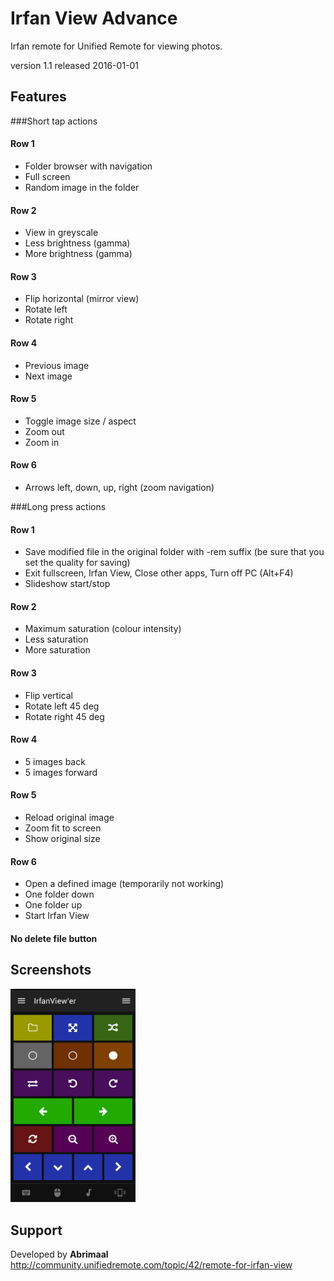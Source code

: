 # Irfan View Advance
Irfan remote for Unified Remote for viewing photos.

version 1.1
released 2016-01-01

## Features 

###Short tap actions
#### Row 1
- Folder browser with navigation
- Full screen
- Random image in the folder

#### Row 2
- View in greyscale
- Less brightness (gamma)
- More brightness (gamma)

#### Row 3
- Flip horizontal (mirror view)
- Rotate left
- Rotate right

#### Row 4
- Previous image
- Next image

#### Row 5
- Toggle image size / aspect
- Zoom out 
- Zoom in

#### Row 6
- Arrows left, down, up, right (zoom navigation)

###Long press actions
#### Row 1
- Save modified file in the original folder with -rem suffix (be sure that you set the quality for saving)
- Exit fullscreen, Irfan View, Close other apps, Turn off PC (Alt+F4)
- Slideshow start/stop

#### Row 2
- Maximum saturation (colour intensity)
- Less saturation
- More saturation

#### Row 3
- Flip vertical
- Rotate left 45 deg
- Rotate right 45 deg

#### Row 4
- 5 images back
- 5 images forward

#### Row 5
- Reload original image
- Zoom fit to screen
- Show original size

#### Row 6
- Open a defined image (temporarily not working)
- One folder down
- One folder up
- Start Irfan View



#### No delete file button

## Screenshots
<img src="screen.png" width="200" alt="Remote in full colour" />

## Support
Developed by **Abrimaal**  
http://community.unifiedremote.com/topic/42/remote-for-irfan-view
